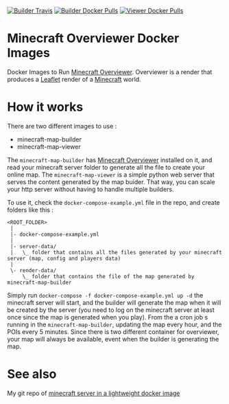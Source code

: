 [![Builder Travis](https://img.shields.io/travis/weber-gregoire/docker-minecraft.svg)][0] [![Builder Docker Pulls](https://img.shields.io/docker/pulls/gregoireweber/minecraft-map-builder.svg)][1] [![Viewer Docker Pulls](https://img.shields.io/docker/pulls/gregoireweber/minecraft-map-viewer.svg)][2]

# Minecraft Overviewer Docker Images

Docker Images to Run [Minecraft Overviewer][3]. Overviewer is a render that produces a [Leaflet][4] render of a [Minecraft][5] world.

# How it works

There are two different images to use :
* minecraft-map-builder
* minecraft-map-viewer

The `minecraft-map-builder` has [Minecraft Overviewer][3] installed on it, and read your minecraft server folder to generate all the file to create your online map.
The `minecraft-map-viewer` is a simple python web server that serves the content generated by the map buider. That way, you can scale your http server without having to handle multiple builders.

To use it, check the `docker-compose-example.yml` file in the repo, and create folders like this :

```
<ROOT_FOLDER>
 |
 |- docker-compose-example.yml
 |
 |- server-data/
 |   \_ folder that contains all the files generated by your minecraft server (map, config and players data)
 |
 \- render-data/
     \_ folder that contains the file of the map generated by minecraft-map-builder
```

Simply run `docker-compose -f docker-compose-example.yml up -d` the minecraft server will start, and the builder will generate the map when it will be created by the server (you need to log on the minecraft server at least once since the map is generated when you play).
From the a cron job s running in the `minecraft-map-builder`, updating the map every hour, and the POIs every 5 minutes.
Since there is two different container for overviewer, your map will always be available, event when the builder is generating the map.

# See also

My git repo of [minecraft server in a lightweight docker image][6]

[0]: https://travis-ci.org/weber-gregoire/minecraft-overviewer
[1]: https://hub.docker.com/r/gregoireweber/minecraft-map-builder/
[2]: https://hub.docker.com/r/gregoireweber/minecraft-map-viewer/
[3]: https://overviewer.org/
[4]: https://leafletjs.com/
[5]: https://minecraft.net/
[6]: https://github.com/weber-gregoire/docker-minecraft